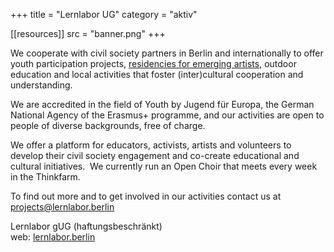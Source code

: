 +++
title = "Lernlabor UG"
category = "aktiv"

[[resources]]
src = "banner.png"
+++

We cooperate with civil society partners in Berlin and internationally
to offer youth participation projects, [residencies for emerging
artists](https://lernlabor.berlin/parallel-residency/), outdoor
education and local activities that foster (inter)cultural cooperation
and understanding.

We are accredited in the field of Youth by Jugend für Europa, the German
National Agency of the Erasmus+ programme, and our activities are open
to people of diverse backgrounds, free of charge.

We offer a platform for educators, activists, artists and volunteers to
develop their civil society engagement and co-create educational and
cultural initiatives.  We currently run an Open Choir that meets every
week in the Thinkfarm.

To find out more and to get involved in our activities contact us at
<projects@lernlabor.berlin>

Lernlabor gUG (haftungsbeschränkt)  
web: [lernlabor.berlin](http://www.lernlabor.berlin)
